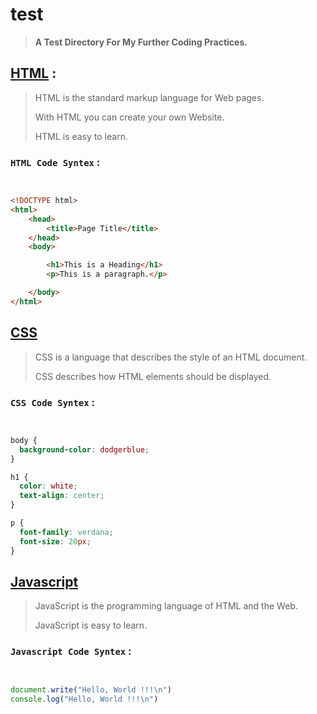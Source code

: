 # test


> **A Test Directory For My Further Coding Practices.**


## [HTML](/html/index.html) :


> HTML is the standard markup language for Web pages.
>
> With HTML you can create your own Website.
>
> HTML is easy to learn.


### `HTML Code Syntex` :


```html


<!DOCTYPE html>
<html>
    <head>
        <title>Page Title</title>
    </head>
    <body>

        <h1>This is a Heading</h1>
        <p>This is a paragraph.</p>

    </body>
</html>


```

## [CSS](/css/style.css)


> CSS is a language that describes the style of an HTML document.
>
> CSS describes how HTML elements should be displayed.


### `CSS Code Syntex` :


```css


body {
  background-color: dodgerblue;
}

h1 {
  color: white;
  text-align: center;
}

p {
  font-family: verdana;
  font-size: 20px;
}


```


## [Javascript](/js/main.js)


> JavaScript is the programming language of HTML and the Web.
>
> JavaScript is easy to learn.



### `Javascript Code Syntex` :


```javascript


document.write("Hello, World !!!\n")
console.log("Hello, World !!!\n")


```

